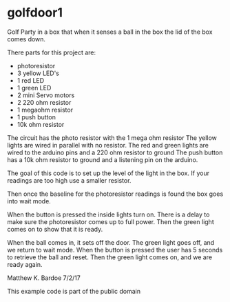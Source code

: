 # golfdoor1

Golf Party in a box that when it senses a ball in the box
 the lid of the box comes down. 
 
 There parts for this project are:
 
 * photoresistor
 * 3 yellow LED's
 * 1 red LED
 * 1 green LED
 * 2 mini Servo motors
 * 2 220 ohm resistor
 * 1 megaohm resistor
 * 1 push button
 * 10k ohm resistor
 
 The circuit has the photo resistor with the 1 mega ohm resistor
 The yellow lights are wired in parallel with no resistor.
 The red and green lights are wired to the arduino pins and a 220 ohm resistor to ground
 The push button has a 10k ohm resistor to ground and a listening pin on the arduino.
 
 The goal of this code is to set up the level of the light in the box. If your readings 
 are too high use a smaller resistor.
 
 Then once the baseline for the photoresistor readings is found the box goes into wait mode.
 
 When the button is pressed the inside lights turn on. There is a delay to make sure the 
 photoresistor comes up to full power. Then the green light comes on to show that it is ready.
 
 When the ball comes in, it sets off the door. The green light goes off, and we return to wait
 mode. When the button is pressed the user has 5 seconds to retrieve the ball and reset. Then
 the green light comes on, and we are ready again.
 
 Matthew K. Bardoe 7/2/17
 
 
 This example code is part of the public domain 
